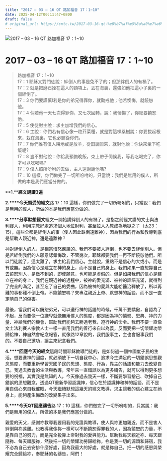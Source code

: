 ```yaml
---
title: "2017 – 03 – 16 QT 路加福音 17：1~10"
date: 2025-04-12T00:11:47+0800
draft: false
# original_url: https://cmtc.tw/2017-03-16-qt-%e8%b7%af%e5%8a%a0%e7%a6%8f%e9%9f%b3-17%ef%bc%9a110
---
```


![2017 – 03 – 16 QT 路加福音 17：1\~10](/images/qt.jpg   "2017 – 03 – 16 QT 路加福音 17：1\~10")

# 2017 – 03 – 16 QT 路加福音 17：1\~10

> 路加福音 17：1\~10  
> 17：1 耶穌又對門徒說：絆倒人的事是免不了的；但那絆倒人的有禍了。  
> 17：2 就是把磨石拴在這人的頸項上，丟在海裏，還強如他把這小子裏的一個絆倒了。  
> 17：3 你們要謹慎!若是你的弟兄得罪你，就勸戒他；他若懊悔，就饒恕他。  
> 17：4 倘若他一天七次得罪你，又七次回轉，說：我懊悔了，你總要饒恕他。  
> 17：5 使徒對主說：求主加增我們的信心。  
> 17：6 主說：你們若有信心像一粒芥菜種，就是對這棵桑樹說：你要拔起根來，栽在海裏，它也必聽從你們。  
> 17：7 你們誰有僕人耕地或是放羊，從田裏回來，就對他說：你快來坐下吃飯呢?  
> 17：8 豈不對他說：你給我預備晚飯，束上帶子伺候我，等我吃喝完了，你才可以吃喝嗎?  
> 17：9 僕人照所吩咐的去做，主人還謝謝他嗎?  
> 17：10 這樣，你們做完了一切所吩咐的，只當說：我們是無用的僕人，所做的本是我們應當分做的。

**1.****經文誦讀3遍**

**2.****今天領受的經文**路 17：10 這樣，你們做完了一切所吩咐的，只當說：我們是無用的僕人，所做的本是我們應當分做的。

**3.****分享默想經文**經文一開始講絆倒人的有禍了，是指之前經文講的文士與法利賽人，利用宗教好處追求個人地位財利，甚至拉人入教成為地獄之子（太23：15），這些全都是絆倒人的事（使人因此跌倒遠離神），因為我們的行為和教導到底是幫助人親近神，還是遠離神？

神對絆倒人的人，是相當憤怒嚴厲的。我們不要被人絆倒，也不要去絆倒別人。但是若絆倒我們的人願意認錯悔改，不管幾次，耶穌都要我們一再不斷饒恕他們。所以門徒說了，這太難了，求主給我們信心。主就說，重點不是信心的大或小，而是有或無。因為信心是建立在神的身上，而不是自己的身上。我們如果一直想靠自己去饒恕別人，是做不到的，即使願意，也可能是虛假的。但是如果我們的信心是建立在神的身上，我們在親近神的過程中，被神的愛充滿、被神的話語充滿，就得到了完全的滿足，甚至忘了自己的委曲，因為被神的愛與大能給醫治釋放了，所以再難的事都難不倒上帝。不能饒恕嗎？來專注親近上帝、默想神的話語，而不是一直定睛自己的傷害。

最後，當我們可以饒恕弟兄，可以遵行神的話語的時候，千萬不要驕傲，自認為了不起，反而要像一位謙卑就像無用僕人的態度，都是因為神的憐憫、恩典、神的力量、神給我們的機會，幫助我們能夠去勝過老我，遵行神的命令。我們不要一直像文士法利賽人宗教人士一樣一直用我們的善行來自以為義，反而要把一切榮耀功榮歸給神，神自然會紀念報答，就像路12章說的，我們服事主，主也會服事我們的。不要自己邀功，讓主來紀念我們。

**4.****回應今天的經文**這段時間耶穌教導門徒的，是如何過一個神國度子民的生活。想要進神的國度，就必須放下一切自我中心、追求今生滿足的一切錯誤思想觀念態度，而要重新學習天國子民的思想、態度、行為，靠主的話語和能力去改變自己。我過去教會的生活與教導，常年來一直錯誤以為更多禱告，就可以得到更多想要的祝福，其實我是無知的人。今天像過去幾天一樣，不斷要學習捨己、砍掉自己錯誤的思想觀念，透過QT重新學習認識神，信心在於認識神和神的話語，而不是用自信心來自我催眠，今天繼續默想這幾天的經文教導，求主讓我的信心建立在祂身上，能夠產生悔改的改變果子出來。

**5.****今天QT回應禱告**路 17：10 這樣，你們做完了一切所吩咐的，只當說：我們是無用的僕人，所做的本是我們應當分做的。

親愛的天父，感謝祢教導我要用我的見證與教導，使人與祢更加親近，而不是害人絆倒與祢遠離。也教導我像祢一樣可以不斷饒恕得罪我的人，因為饒恕的力量，不是靠自己的努力，而是完全投靠上帝對我的愛與能力。幫助我每天親近祢、每天跟隨祢、每天順服祢，然後把一切的榮耀功勞歸給祢，祢是我一切的源頭和歸宿，我不必為自己去安排什麼好處，因為我最大的好處，就是祢自己，把一切的感恩與榮耀完全歸給祢，奉耶穌的名禱告，阿們！